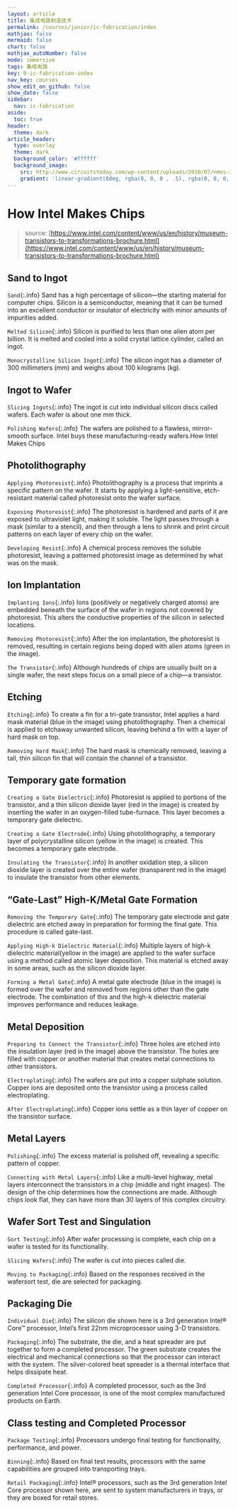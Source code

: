 ```yaml
---
layout: article
title: 集成电路制造技术
permalink: /courses/junior/ic-fabrication/index
mathjax: false
mermaid: false
chart: false
mathjax_autoNumber: false
mode: immersive
tags: 集成电路
key: 0-ic-fabrication-index
nav_key: courses
show_edit_on_github: false
show_date: false
sidebar:
  nav: ic-fabrication
aside:
  toc: true
header:
  theme: dark
article_header:
  type: overlay
  theme: dark
  background_color: '#ffffff'
  background_image:
    src: http://www.circuitstoday.com/wp-content/uploads/2010/07/nmos-ic-fabrication.jpg
    gradient: 'linear-gradient(0deg, rgba(0, 0, 0 , .5), rgba(0, 0, 0, .5))'
---
```


<!--more-->

# How Intel Makes Chips

> source: [https://www.intel.com/content/www/us/en/history/museum-transistors-to-transformations-brochure.html](https://www.intel.com/content/www/us/en/history/museum-transistors-to-transformations-brochure.html)

## Sand to Ingot

`Sand`{:.info} Sand has a high percentage of silicon—the starting material for computer chips. Silicon is a semiconductor, meaning that it can be turned into an excellent conductor or insulator of electricity with minor amounts of impurities added.

`Melted Silicon`{:.info} Silicon is purified to less than one alien atom per billion. It is melted and cooled into a solid crystal lattice cylinder, called an ingot.

`Monocrystalline Silicon Ingot`{:.info} The silicon ingot has a diameter of 300 millimeters (mm) and weighs about 100 kilograms (kg).

## Ingot to Wafer

`Slicing Ingots`{:.info} The ingot is cut into individual silicon discs called wafers. Each wafer is about one mm thick.

`Polishing Wafers`{:.info} The wafers are polished to a flawless, mirror-smooth surface. Intel buys these manufacturing-ready wafers.How Intel Makes Chips

## Photolithography

`Applying Photoresist`{:.info} Photolithography is a process that imprints a specific pattern on the wafer. It starts by applying a light-sensitive, etch-resistant material called photoresist onto the wafer surface. 

`Exposing Photoresist`{:.info} The photoresist is hardened and parts of it are exposed to ultraviolet light, making it soluble. The light passes through a mask (similar to a stencil), and then through a lens to shrink and print circuit patterns on each layer of every chip on the wafer.

`Developing Resist`{:.info} A chemical process removes the soluble photoresist, leaving a patterned photoresist image as determined by what was on the mask.

## Ion Implantation

`Implanting Ions`{:.info} Ions (positively or negatively charged atoms) are embedded beneath the surface of the wafer in regions not covered by photoresist. This alters the conductive properties of the silicon in selected locations. 

`Removing Photoresist`{:.info} After the ion implantation, the photoresist is removed, resulting in certain regions being doped with alien atoms (green in the image).

`The Transistor`{:.info} Although hundreds of chips are usually built on a single wafer, the next steps focus on a small piece of a chip—a transistor.

## Etching

`Etching`{:.info} To create a fin for a tri-gate transistor, Intel applies a hard mask material (blue in the image) using photolithography. Then a chemical is applied to etchaway unwanted silicon, leaving behind a fin with a layer of hard mask on top. 

`Removing Hard Mask`{:.info} The hard mask is chemically removed, leaving a tall, thin silicon fin that will contain the channel of a transistor.

## Temporary gate formation

`Creating a Gate Dielectric`{:.info} Photoresist is applied to portions of the transistor, and a thin silicon dioxide layer (red in the image) is created by inserting the wafer in an oxygen-filled tube-furnace. This layer becomes a temporary gate dielectric.

`Creating a Gate Electrode`{:.info} Using photolithography, a temporary layer of polycrystalline silicon (yellow in the image) is created. This becomes a temporary gate electrode.

`Insulating the Transistor`{:.info} In another oxidation step, a silicon dioxide layer is created over the entire wafer (transparent red in the image) to insulate the transistor from other elements.

## “Gate-Last” High-K/Metal Gate Formation

`Removing the Temporary Gate`{:.info} The temporary gate electrode and gate dielectric are etched away in preparation for forming the final gate. This procedure is called gate-last.

`Applying High-k Dielectric Material`{:.info} Multiple layers of high-k dielectric material(yellow in the image) are applied to the wafer surface using a method called atomic layer deposition. This material is etched away in some areas, such as the silicon dioxide layer.

`Forming a Metal Gate`{:.info} A metal gate electrode (blue in the image) is formed over the wafer and removed from regions other than the gate electrode. The combination of this and the high-k dielectric material improves performance and reduces leakage.

## Metal Deposition

`Preparing to Connect the Transistor`{:.info} Three holes are etched into the insulation layer (red in the image) above the transistor. The holes are filled with copper or another material that creates metal connections to other transistors.

`Electroplating`{:.info} The wafers are put into a copper sulphate solution. Copper ions are deposited onto the transistor using a process called electroplating. 

`After Electroplating`{:.info} Copper ions settle as a thin layer of copper on the transistor surface.

## Metal Layers

`Polishing`{:.info} The excess material is polished off, revealing a specific pattern of copper.

`Connecting with Metal Layers`{:.info} Like a multi-level highway, metal layers interconnect the transistors in a chip (middle and right images). The design of the chip determines how the connections are made. Although chips look flat, they can have more than 30 layers of this complex circuitry.

## Wafer Sort Test and Singulation

`Sort Testing`{:.info} After wafer processing is complete, each chip on a wafer is tested for its functionality.

`Slicing Wafers`{:.info} The wafer is cut into pieces called die.

`Moving to Packaging`{:.info} Based on the responses received in the wafersort test, die are selected for packaging.

## Packaging Die

`Individual Die`{:.info} The silicon die shown here is a 3rd generation Intel® Core™ processor, Intel’s first 22nm microprocessor using 3-D transistors.

`Packaging`{:.info} The substrate, the die, and a heat spreader are put together to form a completed processor. The green substrate creates the electrical and mechanical connections so that the processor can interact with the system. The silver-colored heat spreader is a thermal interface that helps dissipate heat.

`Completed Processor`{:.info} A completed processor, such as the 3rd generation Intel Core processor, is one of the most complex manufactured products on Earth.

## Class testing and Completed Processor

`Package Testing`{:.info} Processors undergo final testing for functionality, performance, and power.

`Binning`{:.info} Based on final test results, processors with the same capabilities are grouped into transporting trays.

`Retail Packaging`{:.info} Intel® processors, such as the 3rd generation Intel Core processor shown here, are sent to system manufacturers in trays, or they are boxed for retail stores.